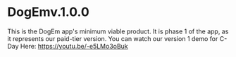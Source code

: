 # DogEmv.1.0.0
This is the DogEm app's minimum viable product. It is phase 1 of the app, as it represents our paid-tier version. 
You can watch our version 1 demo for C-Day Here: https://youtu.be/-e5LMo3oBuk
